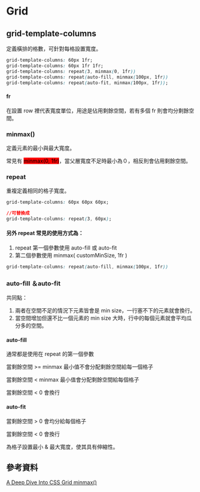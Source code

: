 # Grid

## grid-template-columns

定義橫排的格數，可針對每格設置寬度。

```css
grid-template-columns: 60px 1fr; 
grid-template-columns: 60px 1fr 1fr;
grid-template-columns: repeat(3, minmax(0, 1fr))
grid-template-columns: repeat(auto-fill, minmax(100px, 1fr))
grid-template-columns: repeat(auto-fit, minmax(100px, 1fr));
```

#### fr

在設置 row 裡代表寬度單位，用途是佔用剩餘空間，若有多個 fr 則會均分剩餘空間。

### minmax()

定義元素的最小與最大寬度。

常見有 <mark style="background-color:red;">minmax(0, 1fr)</mark>，當父層寬度不足時最小為０，相反則會佔用剩餘空間。

### repeat

重複定義相同的格子寬度。

```css
grid-template-columns: 60px 60px 60px;

//可替換成
grid-template-columns: repeat(3, 60px);
```

#### 另外 repeat 常見的使用方式為：

1. repeat 第一個參數使用 auto-fill 或 auto-fit
2. 第二個參數使用 minmax( customMinSize, 1fr )

```css
grid-template-columns: repeat(auto-fill, minmax(100px, 1fr))
```

### auto-fill ＆auto-fit

共同點：

1. 兩者在空間不足的情況下元素皆會是 min size，一行塞不下的元素就會換行。
2. 當空間增加但還不比一個元素的 min size 大時，行中的每個元素就會平均瓜分多的空間。

#### auto-fill

通常都是使用在 repeat 的第一個參數

當剩餘空間 >= minmax 最小值不會分配剩餘空間給每一個格子

當剩餘空間 < minmax 最小值會分配剩餘空間給每個格子

當剩餘空間 < 0 會換行

#### auto-fit

當剩餘空間 > 0 會均分給每個格子

當剩餘空間 < 0 會換行

為格子設置最小 & 最大寬度，使其具有伸縮性。





## 參考資料

[A Deep Dive Into CSS Grid minmax()](https://ishadeed.com/article/css-grid-minmax/)
